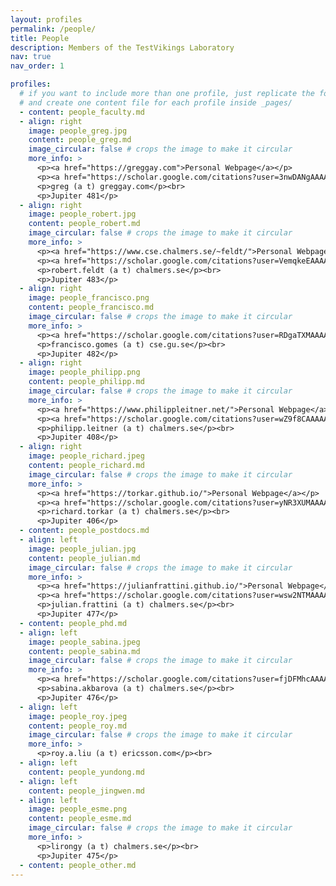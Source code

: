 ```yaml
---
layout: profiles
permalink: /people/
title: People
description: Members of the TestVikings Laboratory
nav: true
nav_order: 1

profiles:
  # if you want to include more than one profile, just replicate the following block
  # and create one content file for each profile inside _pages/
  - content: people_faculty.md
  - align: right
    image: people_greg.jpg
    content: people_greg.md
    image_circular: false # crops the image to make it circular
    more_info: >
      <p><a href="https://greggay.com">Personal Webpage</a></p>
      <p><a href="https://scholar.google.com/citations?user=3nwDANgAAAAJ">Google Scholar</a></p>
      <p>greg (a t) greggay.com</p><br>
      <p>Jupiter 481</p>
  - align: right
    image: people_robert.jpg
    content: people_robert.md
    image_circular: false # crops the image to make it circular
    more_info: >
      <p><a href="https://www.cse.chalmers.se/~feldt/">Personal Webpage</a></p>
      <p><a href="https://scholar.google.com/citations?user=VemqkeEAAAAJ">Google Scholar</a></p>
      <p>robert.feldt (a t) chalmers.se</p><br>
      <p>Jupiter 483</p>
  - align: right
    image: people_francisco.png
    content: people_francisco.md
    image_circular: false # crops the image to make it circular
    more_info: >
      <p><a href="https://scholar.google.com/citations?user=RDgaTXMAAAAJ">Google Scholar</a></p>
      <p>francisco.gomes (a t) cse.gu.se</p><br>
      <p>Jupiter 482</p>
  - align: right
    image: people_philipp.png
    content: people_philipp.md
    image_circular: false # crops the image to make it circular
    more_info: >
      <p><a href="https://www.philippleitner.net/">Personal Webpage</a></p>
      <p><a href="https://scholar.google.com/citations?user=wZ9f8CAAAAAJ">Google Scholar</a></p>
      <p>philipp.leitner (a t) chalmers.se</p><br>
      <p>Jupiter 408</p>
  - align: right
    image: people_richard.jpeg
    content: people_richard.md
    image_circular: false # crops the image to make it circular
    more_info: >
      <p><a href="https://torkar.github.io/">Personal Webpage</a></p>
      <p><a href="https://scholar.google.com/citations?user=yNR3XUMAAAAJ">Google Scholar</a></p>
      <p>richard.torkar (a t) chalmers.se</p><br>
      <p>Jupiter 406</p>
  - content: people_postdocs.md
  - align: left
    image: people_julian.jpg
    content: people_julian.md
    image_circular: false # crops the image to make it circular
    more_info: >
      <p><a href="https://julianfrattini.github.io/">Personal Webpage</a></p>
      <p><a href="https://scholar.google.com/citations?user=wsw2NTMAAAAJ">Google Scholar</a></p>
      <p>julian.frattini (a t) chalmers.se</p><br>
      <p>Jupiter 477</p>
  - content: people_phd.md
  - align: left
    image: people_sabina.jpeg
    content: people_sabina.md
    image_circular: false # crops the image to make it circular
    more_info: >
      <p><a href="https://scholar.google.com/citations?user=fjDFMhcAAAAJ">Google Scholar</a></p>
      <p>sabina.akbarova (a t) chalmers.se</p><br>
      <p>Jupiter 476</p>
  - align: left
    image: people_roy.jpeg
    content: people_roy.md
    image_circular: false # crops the image to make it circular
    more_info: >
      <p>roy.a.liu (a t) ericsson.com</p><br>
  - align: left
    content: people_yundong.md
  - align: left
    content: people_jingwen.md
  - align: left
    image: people_esme.png
    content: people_esme.md
    image_circular: false # crops the image to make it circular
    more_info: >
      <p>lirongy (a t) chalmers.se</p><br>
      <p>Jupiter 475</p>
  - content: people_other.md
---
```

